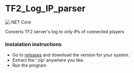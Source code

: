 # TF2_Log_IP_parser
![.NET Core](https://github.com/jtheserg/TF2_Log_IP_parser/workflows/.NET%20Core/badge.svg)

Converts TF2 server's log to only IPs of connected players
### Instalation instructions
* Go to [releases](https://github.com/jtheserg/TF2_Log_IP_parser/releases) and download the version for your system.
* Extract the '.zip' anywhere you like.
* Run the program
